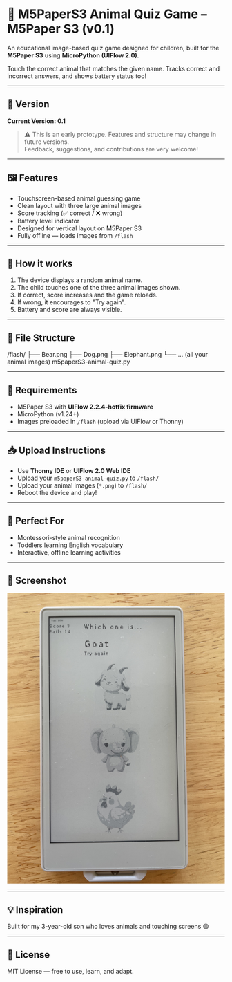 # 🐾 M5PaperS3 Animal Quiz Game  – M5Paper S3 (v0.1)

An educational image-based quiz game designed for children, built for the **M5Paper S3** using **MicroPython (UIFlow 2.0)**.

Touch the correct animal that matches the given name. Tracks correct and incorrect answers, and shows battery status too!

---

## 🚧 Version

**Current Version: 0.1**

> ⚠️ This is an early prototype. Features and structure may change in future versions.  
> Feedback, suggestions, and contributions are very welcome!

---

## 🖼️ Features

- Touchscreen-based animal guessing game
- Clean layout with three large animal images
- Score tracking (✅ correct / ❌ wrong)
- Battery level indicator
- Designed for vertical layout on M5Paper S3
- Fully offline — loads images from `/flash`

---

## 🧠 How it works

1. The device displays a random animal name.
2. The child touches one of the three animal images shown.
3. If correct, score increases and the game reloads.
4. If wrong, it encourages to "Try again".
5. Battery and score are always visible.

---

## 📂 File Structure

/flash/
├── Bear.png
├── Dog.png
├── Elephant.png
└── … (all your animal images)
m5paperS3-animal-quiz.py

---

## 🔧 Requirements

- M5Paper S3 with **UIFlow 2.2.4-hotfix firmware**
- MicroPython (v1.24+)
- Images preloaded in `/flash` (upload via UIFlow or Thonny)

---

## 📥 Upload Instructions

- Use **Thonny IDE** or **UIFlow 2.0 Web IDE**
- Upload your `m5paperS3-animal-quiz.py` to `/flash/`
- Upload your animal images (`*.png`) to `/flash/`
- Reboot the device and play!

---

## 👶 Perfect For

- Montessori-style animal recognition
- Toddlers learning English vocabulary
- Interactive, offline learning activities

---

## 📸 Screenshot

![Screenshot](Sources/Readme/screen1.jpg)

---

## 💡 Inspiration

Built for my 3-year-old son who loves animals and touching screens 😄

---

## 📄 License

MIT License — free to use, learn, and adapt.
